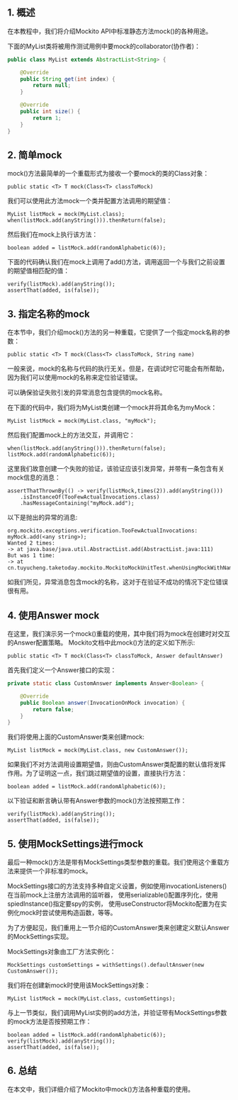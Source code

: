 ## 1. 概述

在本教程中，我们将介绍Mockito API中标准静态方法mock()的各种用途。

下面的MyList类将被用作测试用例中要mock的collaborator(协作者)：

```java
public class MyList extends AbstractList<String> {

    @Override
    public String get(int index) {
        return null;
    }

    @Override
    public int size() {
        return 1;
    }
}
```

## 2. 简单mock

mock()方法最简单的一个重载形式为接收一个要mock的类的Class对象：

```text
public static <T> T mock(Class<T> classToMock)
```

我们可以使用此方法mock一个类并配置方法调用的期望值：

```text
MyList listMock = mock(MyList.class);
when(listMock.add(anyString())).thenReturn(false);
```

然后我们在mock上执行该方法：

```text
boolean added = listMock.add(randomAlphabetic(6));
```

下面的代码确认我们在mock上调用了add()方法，调用返回一个与我们之前设置的期望值相匹配的值：

```text
verify(listMock).add(anyString());
assertThat(added, is(false));
```

## 3. 指定名称的mock

在本节中，我们介绍mock()方法的另一种重载，它提供了一个指定mock名称的参数：

```text
public static <T> T mock(Class<T> classToMock, String name)
```

一般来说，mock的名称与代码的执行无关。但是，在调试时它可能会有所帮助，因为我们可以使用mock的名称来定位验证错误。

可以确保验证失败引发的异常消息包含提供的mock名称。

在下面的代码中，我们将为MyList类创建一个mock并将其命名为myMock：

```text
MyList listMock = mock(MyList.class, "myMock");
```

然后我们配置mock上的方法交互，并调用它：

```text
when(listMock.add(anyString())).thenReturn(false);
listMock.add(randomAlphabetic(6));
```

这里我们故意创建一个失败的验证，该验证应该引发异常，并带有一条包含有关mock信息的消息：

```text
assertThatThrownBy(() -> verify(listMock,times(2)).add(anyString()))
    .isInstanceOf(TooFewActualInvocations.class)
    .hasMessageContaining("myMock.add");
```

以下是抛出的异常的消息:

```text
org.mockito.exceptions.verification.TooFewActualInvocations: 
myMock.add(<any string>);
Wanted 2 times:
-> at java.base/java.util.AbstractList.add(AbstractList.java:111)
But was 1 time:
-> at cn.tuyucheng.taketoday.mockito.MockitoMockUnitTest.whenUsingMockWithName_thenCorrect(MockitoMockUnitTest.java:36)
```

如我们所见，异常消息包含mock的名称，这对于在验证不成功的情况下定位错误很有用。

## 4. 使用Answer mock

在这里，我们演示另一个mock()重载的使用，其中我们将为mock在创建时对交互的Answer配置策略。
Mockito文档中此mock()方法的定义如下所示:

```text
public static <T> T mock(Class<T> classToMock, Answer defaultAnswer)
```

首先我们定义一个Answer接口的实现：

```java
private static class CustomAnswer implements Answer<Boolean> {

    @Override
    public Boolean answer(InvocationOnMock invocation) {
        return false;
    }
}
```

我们将使用上面的CustomAnswer类来创建mock:

```text
MyList listMock = mock(MyList.class, new CustomAnswer());
```

如果我们不对方法调用设置期望值，则由CustomAnswer类配置的默认值将发挥作用。为了证明这一点，我们跳过期望值的设置，直接执行方法：

```text
boolean added = listMock.add(randomAlphabetic(6));
```

以下验证和断言确认带有Answer参数的mock()方法按预期工作：

```text
verify(listMock).add(anyString());
assertThat(added, is(false));
```

## 5. 使用MockSettings进行mock

最后一种mock()方法是带有MockSettings类型参数的重载。我们使用这个重载方法来提供一个非标准的mock。

MockSettings接口的方法支持多种自定义设置，例如使用invocationListeners()在当前mock上注册方法调用的监听器，
使用serializable()配置序列化，使用spiedInstance()指定要spy的实例，
使用useConstructor将Mockito配置为在实例化mock时尝试使用构造函数，等等。

为了方便起见，我们重用上一节介绍的CustomAnswer类来创建定义默认Answer的MockSettings实现。

MockSettings对象由工厂方法实例化：

```text
MockSettings customSettings = withSettings().defaultAnswer(new CustomAnswer());
```

我们将在创建新mock时使用该MockSettings对象：

```text
MyList listMock = mock(MyList.class, customSettings);
```

与上一节类似，我们调用MyList实例的add方法，并验证带有MockSettings参数的mock方法是否按预期工作：

```text
boolean added = listMock.add(randomAlphabetic(6));
verify(listMock).add(anyString());
assertThat(added, is(false));
```

## 6. 总结

在本文中，我们详细介绍了Mockito中mock()方法各种重载的使用。